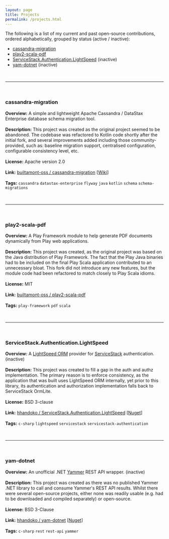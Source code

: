 ```yaml
---
layout: page
title: Projects
permalink: /projects.html
---
```


The following is a list of my current and past open-source contributions, ordered alphabetically, grouped by status (active / inactive):

* [cassandra-migration](#cassandra-migration)
* [play2-scala-pdf](#play2-scala-pdf)
* [ServiceStack.Authentication.LightSpeed](#servicestackauthenticationlightspeed) (inactive)
* [yam-dotnet](#yam-dotnet) (inactive)

<br>

---

<br>

### cassandra-migration
**Overview:** A simple and lightweight Apache Cassandra / DataStax Enterprise database schema migration tool.
<br><br>
**Description:** This project was created as the original project seemed to be abandoned. The codebase was refactored to Kotlin code shortly after the initial fork, and several improvements added including those community-provided, such as: baseline migration support, centralised configuration, configurable consistency level, etc.
<br><br>
**License:** Apache version 2.0
<br><br>
**Link:** [builtamont-oss / cassandra-migration](https://github.com/builtamont-oss/cassandra-migration) [[Wiki](https://github.com/builtamont-oss/cassandra-migration/wiki)]
<br><br>
**Tags:** `cassandra` `datastax-enterprise` `flyway` `java` `kotlin` `schema` `schema-migrations`

<br>

---

<br>

### play2-scala-pdf
**Overview:** A Play Framework module to help generate PDF documents dynamically from Play web applications.
<br><br>
**Description:** This project was created, as the original project was based on the Java distribution of Play Framework. The fact that the Play Java binaries had to be included on the final Play Scala application contributed to an unnecessary bloat. This fork did not introduce any new features, but the module code had been refactored to match closely to Play Scala idioms.
<br><br>
**License:** MIT
<br><br>
**Link:** [builtamont-oss / play2-scala-pdf](https://github.com/builtamont-oss/play2-scala-pdf)
<br><br>
**Tags:** `play-framework` `pdf` `scala`

<br>

---

<br>

### ServiceStack.Authentication.LightSpeed
**Overview:** A [LightSpeed ORM](http://www.mindscapehq.com/products/lightspeed) provider for [ServiceStack](https://servicestack.net/) authentication. (inactive)
<br><br>
**Description:** This project was created to fill a gap in the auth and authz implementation. The primary reason is to enforce consistency, as the application that was built uses LightSpeed ORM internally, yet prior to this library, its authentication and authorization implementation falls back to ServiceStack OrmLite.
<br><br>
**License:** BSD 3-clause
<br><br>
**Link:** [hhandoko / ServiceStack.Authentication.LightSpeed](https://github.com/hhandoko/ServiceStack.Authentication.LightSpeed) [[Nuget](https://www.nuget.org/packages/ServiceStack.Authentication.LightSpeed/)]
<br><br>
**Tags:** `c-sharp` `lightspeed` `servicestack` `servicestack-authentication`

<br>

---

<br>

### yam-dotnet
**Overview:** An unofficial .NET [Yammer](https://www.yammer.com/) REST API wrapper. (inactive)
<br><br>
**Description:** This project was created as there was no published Yammer .NET library to call and consume Yammer's REST API results. Whilst there were several open-source projects, either none was readily usable (e.g. had to be downloaded and compiled separately) or open-source. 
<br><br>
**License:** BSD 3-Clause
<br><br>
**Link:** [hhandoko / yam-dotnet](https://github.com/hhandoko/yam-dotnet) [[Nuget](https://www.nuget.org/packages/YamNet.Client/)]
<br><br>
**Tags:** `c-sharp` `rest` `rest-api` `yammer`
